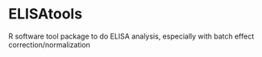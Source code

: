 # ELISAtools
R software tool package to do ELISA analysis, especially with batch effect correction/normalization

